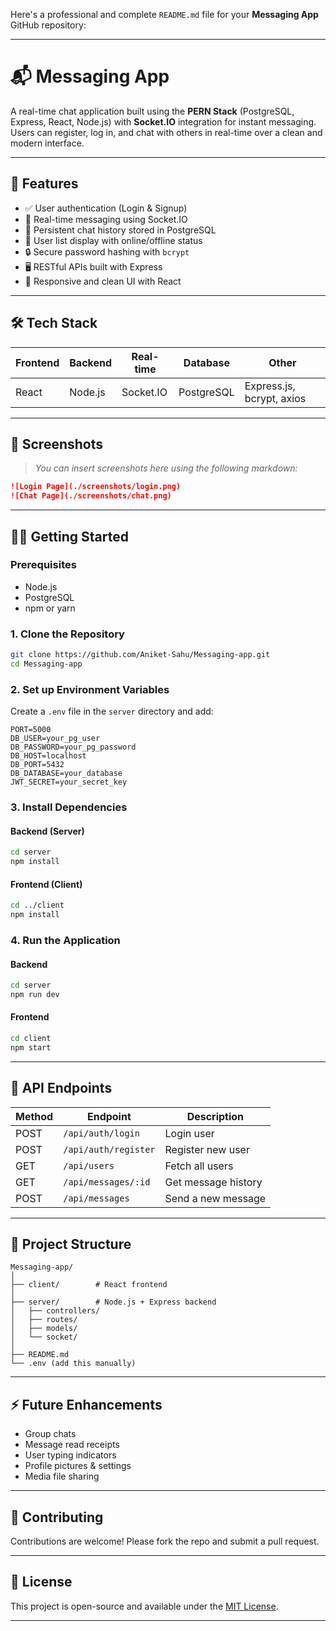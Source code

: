 Here's a professional and complete `README.md` file for your **Messaging App** GitHub repository:

---

# 📬 Messaging App

A real-time chat application built using the **PERN Stack** (PostgreSQL, Express, React, Node.js) with **Socket.IO** integration for instant messaging. Users can register, log in, and chat with others in real-time over a clean and modern interface.

---

## 🚀 Features

* ✅ User authentication (Login & Signup)
* 💬 Real-time messaging using Socket.IO
* 🧾 Persistent chat history stored in PostgreSQL
* 👤 User list display with online/offline status
* 🔒 Secure password hashing with `bcrypt`
* 🖥️ RESTful APIs built with Express
* 🎨 Responsive and clean UI with React

---

## 🛠️ Tech Stack

| Frontend | Backend | Real-time | Database   | Other                     |
| -------- | ------- | --------- | ---------- | ------------------------- |
| React    | Node.js | Socket.IO | PostgreSQL | Express.js, bcrypt, axios |

---

## 📸 Screenshots

> *You can insert screenshots here using the following markdown:*

```md
![Login Page](./screenshots/login.png)
![Chat Page](./screenshots/chat.png)
```

---

## 🧑‍💻 Getting Started

### Prerequisites

* Node.js
* PostgreSQL
* npm or yarn

### 1. Clone the Repository

```bash
git clone https://github.com/Aniket-Sahu/Messaging-app.git
cd Messaging-app
```

### 2. Set up Environment Variables

Create a `.env` file in the `server` directory and add:

```env
PORT=5000
DB_USER=your_pg_user
DB_PASSWORD=your_pg_password
DB_HOST=localhost
DB_PORT=5432
DB_DATABASE=your_database
JWT_SECRET=your_secret_key
```

### 3. Install Dependencies

#### Backend (Server)

```bash
cd server
npm install
```

#### Frontend (Client)

```bash
cd ../client
npm install
```

### 4. Run the Application

#### Backend

```bash
cd server
npm run dev
```

#### Frontend

```bash
cd client
npm start
```

---

## 🧪 API Endpoints

| Method | Endpoint             | Description         |
| ------ | -------------------- | ------------------- |
| POST   | `/api/auth/login`    | Login user          |
| POST   | `/api/auth/register` | Register new user   |
| GET    | `/api/users`         | Fetch all users     |
| GET    | `/api/messages/:id`  | Get message history |
| POST   | `/api/messages`      | Send a new message  |

---

## 📂 Project Structure

```
Messaging-app/
│
├── client/        # React frontend
│
├── server/        # Node.js + Express backend
│   ├── controllers/
│   ├── routes/
│   ├── models/
│   └── socket/
│
├── README.md
└── .env (add this manually)
```

---

## ⚡ Future Enhancements

* Group chats
* Message read receipts
* User typing indicators
* Profile pictures & settings
* Media file sharing

---

## 🤝 Contributing

Contributions are welcome! Please fork the repo and submit a pull request.

---

## 📄 License

This project is open-source and available under the [MIT License](LICENSE).

---